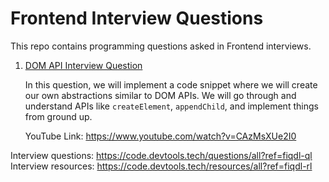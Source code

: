 # Frontend Interview Questions

This repo contains programming questions asked in Frontend interviews.

1. [DOM API Interview Question](https://github.com/Devtools-Tech-Team/frontend-interview-questions/blob/main/dom-api-question.js)

    In this question, we will implement a code snippet where we will create our own abstractions similar to DOM APIs. We will go through and understand APIs like `createElement`, `appendChild`, and implement things from ground up.

    YouTube Link: https://www.youtube.com/watch?v=CAzMsXUe2I0

Interview questions: https://code.devtools.tech/questions/all?ref=fiqdl-ql
Interview resources: https://code.devtools.tech/resources/all?ref=fiqdl-rl
